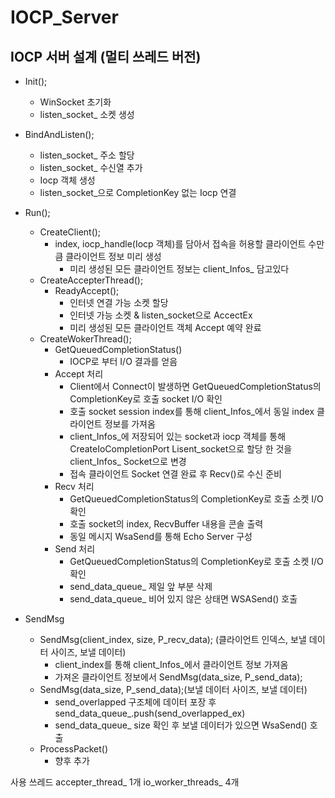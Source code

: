 # IOCP_Server


## IOCP 서버 설계 (멀티 쓰레드 버전)

- Init();
  - WinSocket 초기화
  - listen_socket_ 소켓 생성
  
- BindAndListen();
  - listen_socket_ 주소 할당
  - listen_socket_ 수신열 추가
  - Iocp 객체 생성
  - listen_socket_으로 CompletionKey 없는 Iocp 연결
  
- Run();
  - CreateClient();
    - index, iocp_handle(Iocp 객체)를 담아서 접속을 허용할 클라이언트 수만큼 클라이언트 정보 미리 생성
      - 미리 생성된 모든 클라이언트 정보는 client_Infos_ 담고있다
  - CreateAccepterThread();
    - ReadyAccept();
      - 인터넷 연결 가능 소켓 할당
      - 인터넷 가능 소켓 & listen_socket으로 AccectEx
      - 미리 생성된 모든 클라이언트 객체 Accept 예약 완료
  - CreateWokerThread();
    - GetQueuedCompletionStatus()
      - IOCP로 부터 I/O 결과를 얻음
    - Accept 처리
      - Client에서 Connect이 발생하면 GetQueuedCompletionStatus의 CompletionKey로 호출 socket I/O 확인
      - 호출 socket session index를 통해 client_Infos_에서 동일 index 클라이언트 정보를 가져옴
      - client_Infos_에 저장되어 있는 socket과 iocp 객체를 통해 CreateIoCompletionPort Lisent_socket으로 할당 한 것을 client_Infos_ Socket으로 변경
      - 접속 클라이언트 Socket 연결 완료 후 Recv()로 수신 준비
    - Recv 처리
      - GetQueuedCompletionStatus의 CompletionKey로 호출 소켓 I/O 확인
      - 호출 socket의 index, RecvBuffer 내용을 콘솔 출력
      - 동일 메시지 WsaSend를 통해 Echo Server 구성
    - Send 처리
      - GetQueuedCompletionStatus의 CompletionKey로 호출 소켓 I/O 확인
      - send_data_queue_ 제일 앞 부분 삭제
      - send_data_queue_ 비어 있지 않은 상태면 WSASend() 호출
      
- SendMsg
  - SendMsg(client_index, size, P_recv_data); (클라이언트 인덱스, 보낼 데이터 사이즈, 보낼 데이터)
    - client_index를 통해 client_Infos_에서 클라이언트 정보 가져옴
    - 가져온 클라이언트 정보에서 SendMsg(data_size, P_send_data);
  - SendMsg(data_size, P_send_data);(보낼 데이터 사이즈, 보낼 데이터)
    - send_overlapped 구조체에 데이터 포장 후 send_data_queue_.push(send_overlapped_ex)
    - send_data_queue_ size 확인 후 보낼 데이터가 있으면 WsaSend() 호출
  - ProcessPacket()
    - 향후 추가

사용 쓰레드
accepter_thread_ 1개
io_worker_threads_ 4개
